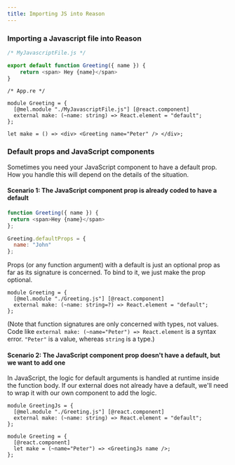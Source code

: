 ```yaml
---
title: Importing JS into Reason
---
```


### Importing a Javascript file into Reason

```js
/* MyJavascriptFile.js */

export default function Greeting({ name }) {
    return <span> Hey {name}</span>
}
```

```reason
/* App.re */

module Greeting = {
  [@mel.module "./MyJavascriptFile.js"] [@react.component]
  external make: (~name: string) => React.element = "default";
};

let make = () => <div> <Greeting name="Peter" /> </div>;
```

### Default props and JavaScript components

Sometimes you need your JavaScript component to have a default prop. How you
handle this will depend on the details of the situation.

#### Scenario 1: The JavaScript component prop is already coded to have a default

```js
function Greeting({ name }) {
 return <span>Hey {name}</span>
};

Greeting.defaultProps = {
  name: "John"
};
```

Props (or any function argument) with a default is just an optional prop as far
as its signature is concerned. To bind to it, we just make the prop optional.

```reason
module Greeting = {
  [@mel.module "./Greeting.js"] [@react.component]
  external make: (~name: string=?) => React.element = "default";
};
```

(Note that function signatures are only concerned with types, not values. Code
like `external make: (~name="Peter") => React.element` is a syntax error.
`"Peter"` is a value, whereas `string` is a type.)

#### Scenario 2: The JavaScript component prop doesn't have a default, but we want to add one

In JavaScript, the logic for default arguments is handled at runtime inside the
function body. If our external does not already have a default, we'll need to
wrap it with our own component to add the logic.

```reason
module GreetingJs = {
  [@mel.module "./Greeting.js"] [@react.component]
  external make: (~name: string) => React.element = "default";
};

module Greeting = {
  [@react.component]
  let make = (~name="Peter") => <GreetingJs name />;
};
```
